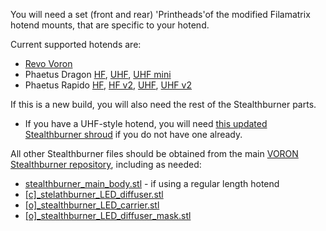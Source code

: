 
You will need a set (front and rear) 'Printheads'of the modified Filamatrix hotend mounts, that are specific to your hotend.

Current supported hotends are:

- [Revo Voron](https://github.com/thunderkeys/FilamAtrix/tree/main/STLs/Stealthburner/Printheads/revo_voron)
- Phaetus Dragon [HF](https://github.com/thunderkeys/FilamAtrix/tree/main/STLs/Stealthburner/Printheads/dragon_hf), [UHF](https://github.com/thunderkeys/FilamAtrix/tree/main/STLs/Stealthburner/Printheads/dragon_uhf), [UHF mini](https://github.com/thunderkeys/FilamAtrix/tree/main/STLs/Stealthburner/Printheads/dragon_uhf_mini)
- Phaetus Rapido [HF](https://github.com/thunderkeys/FilamAtrix/tree/main/STLs/Stealthburner/Printheads/rapido_hf), [HF v2](https://github.com/thunderkeys/FilamAtrix/tree/main/STLs/Stealthburner/Printheads/rapido_hf_v2), [UHF](https://github.com/thunderkeys/FilamAtrix/tree/main/STLs/Stealthburner/Printheads/rapido_uhf), [UHF v2](https://github.com/thunderkeys/FilamAtrix/tree/main/STLs/Stealthburner/Printheads/rapido_uhf_v2)

If this is a new build, you will also need the rest of the Stealthburner parts.

- If you have a UHF-style hotend, you will need [this updated Stealthburner shroud](https://github.com/thunderkeys/FilamAtrix/blob/main/STLs/Stealthburner/stealthburner_main_body_uhf.stl) if you do not have one already.

All other Stealthburner files should be obtained from the main [VORON Stealthburner repository](https://github.com/VoronDesign/Voron-Stealthburner/), including as needed:

- [stealthburner_main_body.stl](https://github.com/VoronDesign/Voron-Stealthburner/blob/main/STLs/Stealthburner/%5Ba%5D_stealthburner_main_body.stl) - if using a regular length hotend
- [\[c\]\_stelathburner_LED_diffuser.stl](https://github.com/VoronDesign/Voron-Stealthburner/blob/main/STLs/Stealthburner/%5Bc%5D_stealthburner_LED_diffuser.stl)
- [\[o\]\_stealthburner_LED_carrier.stl](https://github.com/VoronDesign/Voron-Stealthburner/blob/main/STLs/Stealthburner/%5Bo%5D_stealthburner_LED_carrier.stl)
- [\[o\]\_stealthburner_LED_diffuser_mask.stl](https://github.com/VoronDesign/Voron-Stealthburner/blob/main/STLs/Stealthburner/%5Bo%5D_stealthburner_LED_diffuser_mask.stl)

